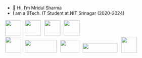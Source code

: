 - 👋 Hi, I’m Mridul Sharma
- I am a BTech. IT Student at NIT Srinagar (2020-2024)

<div>
<img src="https://upload.wikimedia.org/wikipedia/commons/thumb/1/18/ISO_C%2B%2B_Logo.svg/459px-ISO_C%2B%2B_Logo.svg.png?20170928190710" data-canonical-src ="" width="50" height="50"/>
&nbsp
<img src="https://w7.pngwing.com/pngs/640/199/png-transparent-javascript-logo-html-javascript-logo-angle-text-rectangle-thumbnail.png" data-canonical-src="" width="50" height="50" />
&nbsp
<img src= "https://upload.wikimedia.org/wikipedia/commons/thumb/6/61/HTML5_logo_and_wordmark.svg/640px-HTML5_logo_and_wordmark.svg.png" data-canonical-src="" width="50" height="50" />
&nbsp
<img src= "https://upload.wikimedia.org/wikipedia/commons/thumb/d/d5/CSS3_logo_and_wordmark.svg/1452px-CSS3_logo_and_wordmark.svg.png" data-canonical-src="" width="50" height="50" />
</div>

<div>
<img src= "https://cdn.iconscout.com/icon/free/png-256/leetcode-3628885-3030025.png" data-canonical-src="" width="50" height="50" />
&nbsp
<img src= "https://cdn.codechef.com/sites/all/themes/abessive/cc-logo.png" data-canonical-src="" width="100" height="40" margin="100"/>
&nbsp
<img src= "https://upload.wikimedia.org/wikipedia/commons/thumb/4/43/GeeksforGeeks.svg/116px-GeeksforGeeks.svg.png?20200909192408" width="60" height="40">
&nbsp
<img src= "https://static-fastly.hackerearth.com/static/hackerearth/images/badge/HE_badge_on_dark.png" data-canonical-src="" width="110" height="30" />
&nbsp
<img src= "https://cdn.iconscout.com/icon/free/png-256/code-forces-3628695-3029920.png" data-canonical-src="" width="50" height="50" />
</div>
